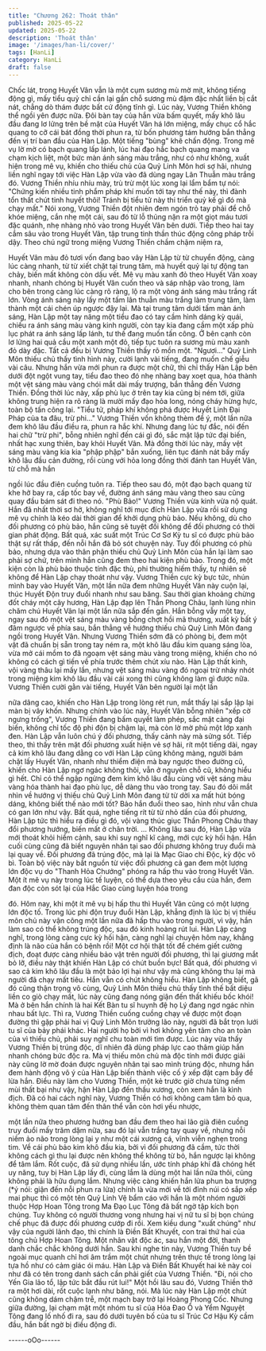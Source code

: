 ```yaml
---
title: "Chương 262: Thoát thân"
published: 2025-05-22
updated: 2025-05-22
description: 'Thoát thân'
image: '/images/han-li/cover/'
tags: [HanLi]
category: HanLi
draft: false
---
```


Chốc lát, trong Huyết Vân vẫn là một cụm sương mù mờ mịt,
không tiếng động gì, mấy tiểu quỷ chỉ cần lại gần chỗ sương mù
đậm đặc nhất liền bị cắt nát, chẳng dò thám được bất cứ động
tĩnh gì.
Lúc này, Vương Thiền không thể ngồi yên được nữa. Đôi bàn tay
của hắn vừa bấm quyết, mấy khô lâu đầu đang lơ lửng trên bề
mặt của Huyết Vân há lớn miệng, mấy chục cổ hắc quang to cỡ
cái bát đồng thời phun ra, từ bốn phương tám hướng bắn thẳng
đến vị trí ban đầu của Hàn Lập.
Một tiếng "bùng" khẽ chấn động.
Trong mê vụ lờ mờ có bạch quang lấp lánh, lúc hai đạo hắc bạch
quang mang va chạm kịch liệt, một bức màn ánh sáng màu trắng,
như có như không, xuất hiện trong mê vụ, khiến cho thiếu chủ
của Quỷ Linh Môn hơi sợ hãi, nhưng liền nghĩ ngay tới việc Hàn
Lập vừa vào đã dùng ngay Lân Thuẫn màu trắng đó.
Vương Thiền nhíu nhíu mày, trù trừ một lúc xong lại lẩm bẩm tự
nói:
"Chứng kiến nhiều tinh phẩm pháp khí muốn tới tay như thế này,
thì đành tổn thất chút tinh huyết thôi! Tránh bị tiểu tử này thi triển
quỷ kế gì đó mà chạy mất."
Nói xong, Vương Thiền đột nhiên đem ngón trỏ tay phải để chỗ
khóe miệng, cắn nhẹ một cái, sau đó từ lỗ thủng nặn ra một giọt
máu tươi đặc quánh, nhẹ nhàng nhỏ vào trong Huyết Vân bên
dưới. Tiếp theo hai tay cắm sâu vào trong Huyết Vân, tập trung
tinh thần thúc động công pháp trỗi dậy.
Theo chú ngữ trong miệng Vương Thiền chầm chậm niệm ra,

Huyết Vân màu đỏ tươi vốn đang bao vây Hàn Lập từ từ chuyển
động, càng lúc càng nhanh, từ từ xiết chặt tại trung tâm, mà huyết
quỷ lại tự động tan chảy, biến mất không còn dấu vết.
Mê vụ màu xanh đỏ theo Huyết Vân xoay nhanh, nhanh chóng bị
Huyết Vân cuốn theo và sáp nhập vào trong, làm cho bên trong
càng lúc càng rõ ràng, lộ ra một vòng ánh sáng màu trắng rất lớn.
Vòng ánh sáng này lấy một tấm lân thuẫn màu trắng làm trung
tâm, làm thành một cái chén úp ngược đậy lại.
Mà tại trung tâm dưới tấm màn ánh sáng, Hàn Lập một tay nâng
một tiểu đao có tay cầm hình dáng kỳ quái, chiếu ra ánh sáng
màu vàng kinh người, còn tay kia đang cầm một xấp phù lục phát
ra ánh sáng lấp lánh, tư thế đang muốn tấn công. Ở bên cạnh còn
lơ lửng hai quả cầu một xanh một đỏ, tiếp tục tuôn ra sương mù
màu xanh đỏ dày đặc. Tất cả đều bị Vương Thiền thấy rõ mồn
một.
"Ngươi…" Quỷ Linh Môn thiếu chủ thấy tình hình này, cười lạnh
vài tiếng, đang muốn chế giễu vài câu.
Nhưng hắn vừa mới phun ra được một chữ, thì chỉ thấy Hàn Lập
bên dưới đột ngột vung tay, tiểu đao theo đó nhẹ nhàng bay xoẹt
qua, hóa thành một vệt sáng màu vàng chói mắt dài mấy trượng,
bắn thẳng đến Vương Thiền. Đồng thời lúc này, xấp phù lục ở
trên tay kia cũng bị ném tới, giữa không trung hiện ra rõ ràng là
mười mấy đạo hỏa long, nóng cháy hừng hực, toàn bộ tấn công
lại.
"Tiểu tử, pháp khí không phá được Huyết Linh Đại Pháp của ta
đâu, trừ phi…"
Vương Thiền vốn không thèm để ý, một lần nữa đem khô lâu đầu
điều ra, phun ra hắc khí. Nhưng đang lúc tự đắc, nói đến hai chữ
"trừ phi", bỗng nhiên nghĩ đến cái gì đó, sắc mặt lập tức đại biến,
nhất hạc xung thiên, bay khỏi Huyết Vân.
Mà đồng thời lúc này, mấy vệt sáng màu vàng kia kia "phập phập"
bắn xuống, liên tục đánh nát bấy mấy khô lâu đầu cản đường, rồi
cùng với hỏa long đồng thời đánh tan Huyết Vân, từ chỗ mà hắn

ngồi lúc đầu điên cuồng tuôn ra. Tiếp theo sau đó, một đạo bạch
quang từ khe hở bay ra, cấp tốc bay về, đường ánh sáng màu
vàng theo sau cũng quay đầu bám sát đi theo nó.
"Phù Bảo!" Vương Thiền vừa kinh vừa nộ quát.
Hắn đã nhất thời sơ hở, không nghĩ tới mục đích Hàn Lập vừa rồi
sử dụng mê vụ chính là kéo dài thời gian để khởi dụng phù bảo.
Nếu không, dù cho đối phương có phù bảo, hắn cũng sẽ tuyệt đối
không để đối phương có thời gian phát động. Bất quá, xác suất
một Trúc Cơ Sơ Kỳ tu sĩ có được phù bảo thật sự rất thấp, đến
nỗi hắn đã bỏ sót chuyện này.
Tuy đối phương có phù bảo, nhưng dựa vào thân phận thiếu chủ
Quỷ Linh Môn của hắn lại làm sao phải sợ chứ, trên mình hắn
cũng đem theo hai kiện phù bảo. Trong đó, một kiện còn là phù
bảo thuộc tính đặc thù, phi thường hiếm thấy, tự nhiên sẽ không
để Hàn Lập chạy thoát như vậy.
Vương Thiền cực kỳ bực tức, nhún mình bay vào Huyết Vân, một
lần nữa đem những Huyết Vân này cuộn lại, thúc Huyết Độn truy
đuổi nhanh như sau băng.
Sau thời gian khoảng chừng đốt cháy một cây hương, Hàn Lập
đạp lên Thần Phong Châu, lạnh lùng nhìn chăm chú Huyết Vân lại
một lần nữa sắp đến gần. Hắn bỗng vẫy một tay, ngay sau đó một
vệt sáng màu vàng bỗng chợt hồi mã thương, xuất kỳ bất ý đâm
ngược về phía sau, bắn thẳng về hướng thiếu chủ Quỷ Linh Môn
đang ngồi trong Huyết Vân.
Nhưng Vương Thiền sớm đã có phòng bị, đem một vật đã chuẩn
bị sẵn trong tay ném ra, một khô lâu đầu kim quang sáng lòa, vừa
mở cái mồm to đã ngoạm vệt sáng màu vàng trong miệng, khiến
cho nó không có cách gì tiến về phía trước thêm chút xíu nào.
Hàn Lập thất kinh, vội vàng thâu lại mấy lần, nhưng vệt sáng màu
vàng đó ngoại trừ nhảy nhót trong miệng kim khô lâu đầu vài cái
xong thì cũng không làm gì được nữa.
Vương Thiền cười gằn vài tiếng, Huyết Vân bên người lại một lần

nữa dâng cao, khiến cho Hàn Lập trong lòng rét run, mắt thấy lại
sắp lập lại màn bị vây khốn. Nhưng chính vào lúc này, Huyết Vân
bỗng nhiên "xếp cờ ngưng trống", Vương Thiền đang bấm quyết
làm phép, sắc mặt càng đại biến, không chỉ tốc độ phi độn bị
chậm lại, mà còn lờ mờ phủ một lớp xanh đen.
Hàn Lập vẫn luôn chú ý đối phương, thấy cảnh này mà sửng sốt.
Tiếp theo, thì thấy trên mặt đối phương xuất hiện vẻ sợ hãi, rít
một tiếng dài, ngay cả kim khô lâu đang dằng co với Hàn Lập
cũng không màng, người bám chặt lấy Huyết Vân, nhanh như
thiểm điện mà bay ngược theo đường cũ, khiến cho Hàn Lập ngơ
ngác không thôi, vẫn ở nguyên chỗ cũ, không hiểu gì hết.
Chỉ có thể ngập ngừng đem kim khô lâu đầu cùng với vệt sáng
màu vàng hóa thành hai đạo phù lục, dễ dàng thu vào trong tay.
Sau đó dõi mắt nhìn về hướng vị thiếu chủ Quỷ Linh Môn đang từ
từ dời xa mất hút bóng dáng, không biết thế nào mới tốt?
Bảo hắn đuổi theo sao, hình như vẫn chưa có gan lớn như vậy.
Bất quá, nghe tiếng rít từ từ nhỏ dần của đối phương, Hàn Lập
tức thì hiểu ra điều gì đó, vội vàng thúc giục Thần Phong Châu
thay đổi phương hướng, biến mất ở chân trời.
…
Không lâu sau đó, Hàn Lập vừa mới thoát khỏi hiểm cảnh, sau khi
suy nghĩ kĩ càng, mới cực kỳ hối hận.
Hắn cuối cùng cũng đã biết nguyên nhân tại sao đối phương
không truy đuổi mà lại quay về. Đối phương đã trúng độc, mà lại
là Mạc Giao chi Độc, kỳ độc vô bì.
Toàn bộ việc này bắt nguồn từ việc đối phương cả gan đem một
lượng lớn độc vụ do "Thanh Hỏa Chướng" phóng ra hấp thu vào
trong Huyết Vân.
Một ít mê vụ này trong lúc tế luyện, có thể dựa theo yêu cầu của
hắn, đem đan độc còn sót lại của Hắc Giao cùng luyện hóa trong

đó. Hôm nay, khi một ít mê vụ bị hấp thu thì Huyết Vân cũng có
một lượng lớn độc tố. Trong lúc phi độn truy đuổi Hàn Lập, khẳng
định là lúc bị vị thiếu môn chủ này vận công một lần nữa đã hấp
thu vào trong người, vì vậy, hắn làm sao có thể không trúng độc,
sau đó kinh hoàng rút lui.
Hàn Lập càng nghĩ, trong lòng càng cực kỳ hối hận, càng nghĩ lại
chuyện hôm nay, khẳng định là não của hắn có bệnh rồi! Một cơ
hội thật tốt để chém giết cường địch, đoạt được càng nhiều bảo
vật trên người đối phương, thì lại giương mắt bỏ lỡ, điều này thật
khiến Hàn Lập có chút buồn bực!
Bất quá, đối phương vì sao cả kim khô lâu đầu là một bảo lợi hại
như vậy mà cũng không thu lại mà người đã chạy mất tiêu. Hắn
vẫn có chút không hiểu.
Hàn Lập không biết, gã đó cũng thận trọng vô cùng, Quỷ Linh
Môn thiếu chủ thấy tình thế bất diệu liền co giò chạy mất, lúc này
cũng đang nóng giận đến thất khiếu bốc khói! Mà ở bên hắn
chính là hai Kết Bàn tu sĩ huynh đệ họ Lý đang ngơ ngác nhìn
nhau bất lực.
Thì ra, Vương Thiền cuống cuồng chạy về được một đoạn đường
thì gặp phải hai vị Quỷ Linh Môn trưởng lão này, người đã bắt trọn
lưới tu sĩ của bảy phái khác. Hai người họ bởi vì hơi không yên
tâm cho an toàn của vì thiếu chủ, phải suy nghĩ chu toàn mới tìm
được.
Lúc này vừa thấy Vương Thiền bị trúng độc, dĩ nhiên đã dùng
pháp lực cao thâm giúp hắn nhanh chóng bức độc ra.
Mà vị thiếu môn chủ mà độc tính mới được giải này cũng lờ mờ
đoán được nguyên nhân tại sao mình trúng độc, nhưng hắn đem
hành động vô ý của Hàn Lập biến thành việc cố ý xếp đặt cạm
bẫy để lừa hắn. Điều này làm cho Vương Thiền, một kẻ trước giờ
chưa từng nếm mùi thất bại như vậy, hận Hàn Lập đến thấu
xương, còn xem hắn là kình địch.
Đã có hai cách nghĩ này, Vương Thiền có hơi không cam tâm bỏ
qua, không thèm quan tâm đến thân thể vẫn còn hơi yếu nhược,

một lần nữa theo phương hướng ban đầu đem theo hai lão già
điên cuồng truy đuổi mấy trăm dặm nữa, sau đó lại vẫn trắng tay
quay về, nhưng nỗi niềm ảo não trong lòng lại y như một cái
xương cá, vĩnh viễn nghẹn trong tim.
Về cái phù bảo kim khô đầu kia, bởi vì đối phương đã cầm, tức
thời không cách gì thu lại được nên không thể không từ bỏ, hắn
ngược lại không để tâm lắm. Rốt cuộc, đã sử dụng nhiều lần, ước
tính pháp khí đã chóng hết uy năng, tuy bị Hàn Lập lấy đi, cùng
lắm là dùng một hai lần nữa thôi, cũng không phải là hữu dụng
lắm.
Nhưng việc càng khiến hắn lửa phun ba trượng (*ý nói: giận đến
nỗi phun ra lửa) chính là vừa mới về tới đỉnh núi có sắp xếp mai
phục thì có một tên Quỷ Linh Vệ bẩm cáo với hắn là một nhóm
người thuộc Hợp Hoan Tông trong Ma Đạo Lục Tông đã bất ngờ
tập kích bọn chúng.
Tuy không có người thương vong nhưng hai vị nữ tu sĩ bị bọn
chúng chế phục đã được đối phương cướp đi rồi. Xem kiều dung
"xuất chúng" như vậy của người lãnh đạo, thì chính là Điền Bất
Khuyết, con trai thứ hai của tông chủ Hợp Hoan Tông. Một nhân
vật độc ác, sau hắn một đời, thanh danh chắc chắc không dưới
hắn.
Sau khi nghe tin này, Vương Thiền tuy bề ngoài mục quanh chỉ
hơi âm trầm một chút nhưng trên thực tế trong lòng lại tựa hồ như
có cảm giác ói máu. Hàn Lập và Điền Bất Khuyết hai kẻ này coi
như đã có tên trong danh sách cần phải giết của Vương Thiền.
"Đi, nói cho Yến Gia lão tổ, lập tức bắt đầu rút lui!" Một hồi lâu sau
đó, Vương Thiền thở ra một hơi dài, rốt cuộc lạnh như băng, nói.
Mà lúc này Hàn Lập một chút cũng không dám chậm trễ, một
mạch bay trở lại Hoàng Phong Cốc. Nhưng giữa đường, lại chạm
mặt một nhóm tu sĩ của Hóa Đao Ổ và Yểm Nguyệt Tông đang lố
nhố đi ra, sau đó dưới tuyên bố của tu sĩ Trúc Cơ Hậu Kỳ cầm
đầu, hắn bất ngờ bị điều động đi.

------oOo------
